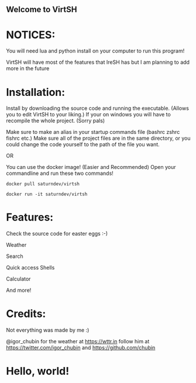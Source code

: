 ## Welcome to VirtSH

# NOTICES:
You will need lua and python install on your computer to run this program!

VirtSH will have most of the features that IreSH has but I am planning to add more in the future

# Installation:

Install by downloading the source code and running the executable. (Allows you to edit VirtSH to your liking.)
If your on windows you will have to recompile the whole project. (Sorry pals)

Make sure to make an alias in your startup commands file (bashrc zshrc fishrc etc.)
Make sure all of the project files are in the same directory, or you could change the code yourself to the path of the file you want.

OR

You can use the docker image! (Easier and Recommended)
Open your commandline and run these two commands! 

```
docker pull saturndev/virtsh
```

```
docker run -it saturndev/virtsh
```

# Features:

Check the source code for easter eggs :-)

Weather

Search

Quick access Shells

Calculator

And more!

# Credits:
Not everything was made by me :)


@igor_chubin for the weather at https://wttr.in follow him at https://twitter.com/igor_chubin and https://github.com/chubin


# Hello, world!